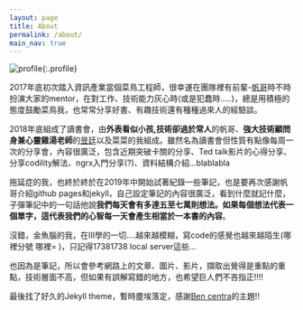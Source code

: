 ```yaml
---
layout: page
title: About
permalink: /about/
main_nav: true
---
```


![profile](https://imgur.com/t4ZbCHf.jpg "Profile Picture"){:.profile}

2017年底初次踏入資訊產業當個菜鳥工程師，很幸運在團隊裡有前輩-[帆哥](https://josephjsf2.github.io/)時不時扮演大家的mentor，在對工作、技術能力灰心時(或是犯蠢時.....)，總是用積極的態度鼓勵菜鳥我，也常常分享好書、有趣技術還有種種過來人的經驗談。

2018年底組成了讀書會，由**外表看似小孩,技術卻過於常人**的帆哥、**強大技術顧問身兼心靈雞湯老師**的[昱廷](https://yuting3656.github.io/yutingblog/)以及菜菜的我組成。雖然名為讀書會但性質有點像每周一次的分享會，內容很廣泛，包含近期突破卡關的分享、Ted talk影片的心得分享、分享codility解法、ngrx入門分享(?)、資料結構介紹...blablabla

拖延症的我，也終於終於在2019年中開始試著紀錄一些筆記，也是要再次感謝帆哥介紹github pages和jekyll，自己設定筆記的內容很廣泛，看到什麼就記什麼，子彈筆記中的一句話他說**我們每天會有多達五至七萬則想法。如果每個想法代表一個單字，這代表我們的心智每一天會產生相當於一本書的內容**。

沒錯，金魚腦的我，在III學的一切....越來越模糊，寫code的感覺也越來越陌生(哪裡分號 哪裡= )，只記得17381738 local server這些...

也因為是筆記，所以會參考網路上的文章、圖片、影片，擷取出覺得是重點的重點，技術層面不高，但如果有誤解寫錯的地方，也希望巨人們不吝指正!!!! 

最後找了好久的Jekyll theme，暫時塵埃落定，感謝[Ben centra](https://github.com/bencentra/centrarium)的主題!!





